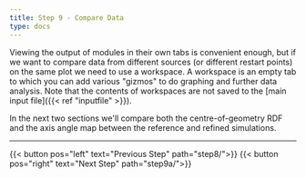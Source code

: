 ```yaml
---
title: Step 9 - Compare Data
type: docs
---
```



Viewing the output of modules in their own tabs is convenient enough, but if we want to compare data from different sources (or different restart points) on the same plot we need to use a workspace. A workspace is an empty tab to which you can add various "gizmos" to do graphing and further data analysis. Note that the contents of workspaces are not saved to the [main input file]({{< ref "inputfile" >}}).

In the next two sections we'll compare both the centre-of-geometry RDF and the axis angle map between the reference and refined simulations.


* * *
{{< button pos="left" text="Previous Step" path="step8/">}}
{{< button pos="right" text="Next Step" path="step9a/">}}
